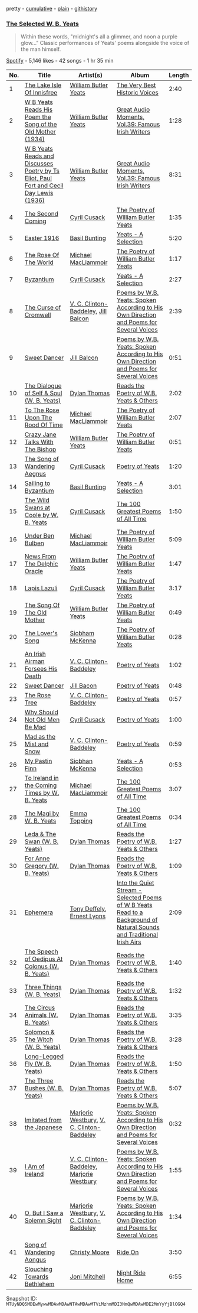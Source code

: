 pretty - [cumulative](/playlists/cumulative/37i9dQZF1DWZFQPyPt2dUz.md) - [plain](/playlists/plain/37i9dQZF1DWZFQPyPt2dUz) - [githistory](https://github.githistory.xyz/mackorone/spotify-playlist-archive/blob/main/playlists/plain/37i9dQZF1DWZFQPyPt2dUz)

### [The Selected W\. B\. Yeats](https://open.spotify.com/playlist/37i9dQZF1DWZFQPyPt2dUz)

> Within these words, "midnight's all a glimmer, and noon a purple glow..." Classic performances of Yeats' poems alongside the voice of the man himself.

[Spotify](https://open.spotify.com/user/spotify) - 5,146 likes - 42 songs - 1 hr 35 min

| No. | Title | Artist(s) | Album | Length |
|---|---|---|---|---|
| 1 | [The Lake Isle Of Innisfree](https://open.spotify.com/track/7JMN41fkjZwAwSl79BDBzR) | [William Butler Yeats](https://open.spotify.com/artist/6z99YIGDMuMBXrhiEjd5vQ) | [The Very Best Historic Voices](https://open.spotify.com/album/7cmdYngBaNcgzi2QW3ShoM) | 2:40 |
| 2 | [W B Yeats Reads His Poem the Song of the Old Mother \(1934\)](https://open.spotify.com/track/620YSoyrcf7xrn0ugyW5X8) | [William Butler Yeats](https://open.spotify.com/artist/6z99YIGDMuMBXrhiEjd5vQ) | [Great Audio Moments, Vol.39: Famous Irish Writers](https://open.spotify.com/album/5ZmKSlzHr5Qv81zosaAUtp) | 1:28 |
| 3 | [W B Yeats Reads and Discusses Poetry by Ts Eliot, Paul Fort and Cecil Day Lewis \(1936\)](https://open.spotify.com/track/3gxNyxTNDn7kEAwH8oXIjX) | [William Butler Yeats](https://open.spotify.com/artist/6z99YIGDMuMBXrhiEjd5vQ) | [Great Audio Moments, Vol.39: Famous Irish Writers](https://open.spotify.com/album/5ZmKSlzHr5Qv81zosaAUtp) | 8:31 |
| 4 | [The Second Coming](https://open.spotify.com/track/6dJMTyt9R7tV45eowLT7Tk) | [Cyril Cusack](https://open.spotify.com/artist/6liay9K2xBsfUEUQYKbwWD) | [The Poetry of William Butler Yeats](https://open.spotify.com/album/3QiILNDD7KlOPpf0mDyrT0) | 1:35 |
| 5 | [Easter 1916](https://open.spotify.com/track/4RTVEUrOSl4ybKejVsN9vy) | [Basil Bunting](https://open.spotify.com/artist/4OqwWOlX73PMVdCN9KsZ4g) | [Yeats \- A Selection](https://open.spotify.com/album/53xm4WVZQsNE6VryQbp3lP) | 5:20 |
| 6 | [The Rose Of The World](https://open.spotify.com/track/6AaRBFKrCqNOdXJtcxHtmc) | [Michael MacLiammoir](https://open.spotify.com/artist/6pSUxFRYyrvtvEqw4T1jub) | [The Poetry of William Butler Yeats](https://open.spotify.com/album/3QiILNDD7KlOPpf0mDyrT0) | 1:17 |
| 7 | [Byzantium](https://open.spotify.com/track/3j1lyPGH6Yi4Mk10rLvKWd) | [Cyril Cusack](https://open.spotify.com/artist/6liay9K2xBsfUEUQYKbwWD) | [Yeats \- A Selection](https://open.spotify.com/album/53xm4WVZQsNE6VryQbp3lP) | 2:27 |
| 8 | [The Curse of Cromwell](https://open.spotify.com/track/3jh1xg84G04hwmNv4dw83b) | [V\. C\. Clinton\-Baddeley](https://open.spotify.com/artist/7CpH6I1FnPQKFG9P1paNGH), [Jill Balcon](https://open.spotify.com/artist/0ENLBRzm2RkHvV6Xoh5FBt) | [Poems by W.B\. Yeats: Spoken According to His Own Direction and Poems for Several Voices](https://open.spotify.com/album/68n0CThkUGUm6WZuGIY2Ji) | 2:39 |
| 9 | [Sweet Dancer](https://open.spotify.com/track/4uLrTarcBbolGtBmYTEfzY) | [Jill Balcon](https://open.spotify.com/artist/0ENLBRzm2RkHvV6Xoh5FBt) | [Poems by W.B\. Yeats: Spoken According to His Own Direction and Poems for Several Voices](https://open.spotify.com/album/68n0CThkUGUm6WZuGIY2Ji) | 0:51 |
| 10 | [The Dialogue of Self & Soul \(W\. B\. Yeats\)](https://open.spotify.com/track/2Zeoi4fgUlv8Thywes2nGR) | [Dylan Thomas](https://open.spotify.com/artist/33PtzSjT25Ve4MwKu3xNff) | [Reads the Poetry of W.B\. Yeats & Others](https://open.spotify.com/album/4XHhzqodaCczEPdwurGmgJ) | 2:02 |
| 11 | [To The Rose Upon The Rood Of Time](https://open.spotify.com/track/6ogq4dWcAhHttGXxI4QXWJ) | [Michael MacLiammoir](https://open.spotify.com/artist/6pSUxFRYyrvtvEqw4T1jub) | [The Poetry of William Butler Yeats](https://open.spotify.com/album/3QiILNDD7KlOPpf0mDyrT0) | 2:07 |
| 12 | [Crazy Jane Talks With The Bishop](https://open.spotify.com/track/4OtAwswi3IT8qHiuJRv9j6) | [William Butler Yeats](https://open.spotify.com/artist/6z99YIGDMuMBXrhiEjd5vQ) | [The Poetry of William Butler Yeats](https://open.spotify.com/album/3QiILNDD7KlOPpf0mDyrT0) | 0:51 |
| 13 | [The Song of Wandering Aegnus](https://open.spotify.com/track/55Z1xRqMX1MPY8jYNOaUsF) | [Cyril Cusack](https://open.spotify.com/artist/6liay9K2xBsfUEUQYKbwWD) | [Poetry of Yeats](https://open.spotify.com/album/6NvFEpLo0Y4aee498aPulC) | 1:20 |
| 14 | [Sailing to Byzantium](https://open.spotify.com/track/4gAIhqwrrwa7XNrGBoi8IW) | [Basil Bunting](https://open.spotify.com/artist/4OqwWOlX73PMVdCN9KsZ4g) | [Yeats \- A Selection](https://open.spotify.com/album/53xm4WVZQsNE6VryQbp3lP) | 3:01 |
| 15 | [The Wild Swans at Coole by W\. B\. Yeats](https://open.spotify.com/track/2JWDQew8LcBPcF46T8eLe4) | [Cyril Cusack](https://open.spotify.com/artist/6liay9K2xBsfUEUQYKbwWD) | [The 100 Greatest Poems of All Time](https://open.spotify.com/album/54sLcwkY8KjNPm9ZrtoPVT) | 1:50 |
| 16 | [Under Ben Bulben](https://open.spotify.com/track/3OJBmJl4CzfCSlMdXBK6Jg) | [Michael MacLiammoir](https://open.spotify.com/artist/6pSUxFRYyrvtvEqw4T1jub) | [The Poetry of William Butler Yeats](https://open.spotify.com/album/3QiILNDD7KlOPpf0mDyrT0) | 5:09 |
| 17 | [News From The Delphic Oracle](https://open.spotify.com/track/7KwS0ka02Dc9wipV4PTMI2) | [William Butler Yeats](https://open.spotify.com/artist/6z99YIGDMuMBXrhiEjd5vQ) | [The Poetry of William Butler Yeats](https://open.spotify.com/album/3QiILNDD7KlOPpf0mDyrT0) | 1:47 |
| 18 | [Lapis Lazuli](https://open.spotify.com/track/5b8BH9EIr2Kviugp5cGQGP) | [Cyril Cusack](https://open.spotify.com/artist/6liay9K2xBsfUEUQYKbwWD) | [The Poetry of William Butler Yeats](https://open.spotify.com/album/3QiILNDD7KlOPpf0mDyrT0) | 3:17 |
| 19 | [The Song Of The Old Mother](https://open.spotify.com/track/3w7xb3hKqIICyn7n98p91c) | [William Butler Yeats](https://open.spotify.com/artist/6z99YIGDMuMBXrhiEjd5vQ) | [The Poetry of William Butler Yeats](https://open.spotify.com/album/3QiILNDD7KlOPpf0mDyrT0) | 0:49 |
| 20 | [The Lover's Song](https://open.spotify.com/track/42mKiQolTh3ictNUco8zIV) | [Siobham McKenna](https://open.spotify.com/artist/425o5YUqp0W0SDupyblakJ) | [The Poetry of William Butler Yeats](https://open.spotify.com/album/3QiILNDD7KlOPpf0mDyrT0) | 0:28 |
| 21 | [An Irish Airman Forsees His Death](https://open.spotify.com/track/7C2u1vTLpcyailEzSPaueM) | [V\. C\. Clinton\-Baddeley](https://open.spotify.com/artist/7CpH6I1FnPQKFG9P1paNGH) | [Poetry of Yeats](https://open.spotify.com/album/6NvFEpLo0Y4aee498aPulC) | 1:02 |
| 22 | [Sweet Dancer](https://open.spotify.com/track/6KnOQlu1BgCPmF96NLwzVp) | [Jill Bacon](https://open.spotify.com/artist/0lWmVap7tUk0XwaggvKbtw) | [Poetry of Yeats](https://open.spotify.com/album/6NvFEpLo0Y4aee498aPulC) | 0:48 |
| 23 | [The Rose Tree](https://open.spotify.com/track/6lp6sOE5C2wkM2Rnj8RAnP) | [V\. C\. Clinton\-Baddeley](https://open.spotify.com/artist/7CpH6I1FnPQKFG9P1paNGH) | [Poetry of Yeats](https://open.spotify.com/album/6NvFEpLo0Y4aee498aPulC) | 0:57 |
| 24 | [Why Should Not Old Men Be Mad](https://open.spotify.com/track/6XkcEWrK2SqqmT3uqWDwEI) | [Cyril Cusack](https://open.spotify.com/artist/6liay9K2xBsfUEUQYKbwWD) | [Poetry of Yeats](https://open.spotify.com/album/6NvFEpLo0Y4aee498aPulC) | 1:00 |
| 25 | [Mad as the Mist and Snow](https://open.spotify.com/track/28FpL8d5fikRKq9ferFG0X) | [V\. C\. Clinton\-Baddeley](https://open.spotify.com/artist/7CpH6I1FnPQKFG9P1paNGH) | [Poetry of Yeats](https://open.spotify.com/album/6NvFEpLo0Y4aee498aPulC) | 0:59 |
| 26 | [My Pastin Finn](https://open.spotify.com/track/5u9QTiTa3qFkV9cd93Sp93) | [Siobhan McKenna](https://open.spotify.com/artist/7yZVzjpziXqnNokrY4SM6A) | [Yeats \- A Selection](https://open.spotify.com/album/53xm4WVZQsNE6VryQbp3lP) | 0:53 |
| 27 | [To Ireland in the Coming Times by W\. B\. Yeats](https://open.spotify.com/track/1PRop5EnAJ8uk5bok8GtJ4) | [Michael MacLiammoir](https://open.spotify.com/artist/6pSUxFRYyrvtvEqw4T1jub) | [The 100 Greatest Poems of All Time](https://open.spotify.com/album/54sLcwkY8KjNPm9ZrtoPVT) | 3:07 |
| 28 | [The Magi by W\. B\. Yeats](https://open.spotify.com/track/5HGJ7RfbfZb6059xi1MKKW) | [Emma Topping](https://open.spotify.com/artist/3s7FQVBFjzA2tABAaqPiYe) | [The 100 Greatest Poems of All Time](https://open.spotify.com/album/54sLcwkY8KjNPm9ZrtoPVT) | 0:34 |
| 29 | [Leda & The Swan \(W\. B\. Yeats\)](https://open.spotify.com/track/0nhvu6oMUbeYwG9gbnolbC) | [Dylan Thomas](https://open.spotify.com/artist/33PtzSjT25Ve4MwKu3xNff) | [Reads the Poetry of W.B\. Yeats & Others](https://open.spotify.com/album/4XHhzqodaCczEPdwurGmgJ) | 1:27 |
| 30 | [For Anne Gregory \(W\. B\. Yeats\)](https://open.spotify.com/track/2TfuAYDrhrvt4sOhdTpKDn) | [Dylan Thomas](https://open.spotify.com/artist/33PtzSjT25Ve4MwKu3xNff) | [Reads the Poetry of W.B\. Yeats & Others](https://open.spotify.com/album/4XHhzqodaCczEPdwurGmgJ) | 1:09 |
| 31 | [Ephemera](https://open.spotify.com/track/6awxsPr3UJC1ge2gvU6DWV) | [Tony Deffely](https://open.spotify.com/artist/71xYzpoJAvXRq6RWva4jJd), [Ernest Lyons](https://open.spotify.com/artist/5Q7ceytKJZpWeyUkbjAOZn) | [Into the Quiet Stream \- Selected Poems of W B Yeats Read to a Background of Natural Sounds and Traditional Irish Airs](https://open.spotify.com/album/57n955Gc2lx3NB9U4WDBGF) | 2:09 |
| 32 | [The Speech of Oedipus At Colonus \(W\. B\. Yeats\)](https://open.spotify.com/track/6KiKW5uUfHZKIIgNorzAgC) | [Dylan Thomas](https://open.spotify.com/artist/33PtzSjT25Ve4MwKu3xNff) | [Reads the Poetry of W.B\. Yeats & Others](https://open.spotify.com/album/4XHhzqodaCczEPdwurGmgJ) | 1:40 |
| 33 | [Three Things \(W\. B\. Yeats\)](https://open.spotify.com/track/4WA3ySMTg3q58LIGV9yOL6) | [Dylan Thomas](https://open.spotify.com/artist/33PtzSjT25Ve4MwKu3xNff) | [Reads the Poetry of W.B\. Yeats & Others](https://open.spotify.com/album/4XHhzqodaCczEPdwurGmgJ) | 1:32 |
| 34 | [The Circus Animals \(W\. B\. Yeats\)](https://open.spotify.com/track/6iVtHeYMwrZtl5eqvgBYl2) | [Dylan Thomas](https://open.spotify.com/artist/33PtzSjT25Ve4MwKu3xNff) | [Reads the Poetry of W.B\. Yeats & Others](https://open.spotify.com/album/4XHhzqodaCczEPdwurGmgJ) | 3:35 |
| 35 | [Solomon & The Witch \(W\. B\. Yeats\)](https://open.spotify.com/track/268FgXz4rd958JkyOfNryR) | [Dylan Thomas](https://open.spotify.com/artist/33PtzSjT25Ve4MwKu3xNff) | [Reads the Poetry of W.B\. Yeats & Others](https://open.spotify.com/album/4XHhzqodaCczEPdwurGmgJ) | 3:28 |
| 36 | [Long\-Legged Fly \(W\. B\. Yeats\)](https://open.spotify.com/track/69IEThoBzeGn6NgVtP3ccl) | [Dylan Thomas](https://open.spotify.com/artist/33PtzSjT25Ve4MwKu3xNff) | [Reads the Poetry of W.B\. Yeats & Others](https://open.spotify.com/album/4XHhzqodaCczEPdwurGmgJ) | 1:50 |
| 37 | [The Three Bushes \(W\. B\. Yeats\)](https://open.spotify.com/track/1aWmQeOAEGENyKEswrbhno) | [Dylan Thomas](https://open.spotify.com/artist/33PtzSjT25Ve4MwKu3xNff) | [Reads the Poetry of W.B\. Yeats & Others](https://open.spotify.com/album/4XHhzqodaCczEPdwurGmgJ) | 5:07 |
| 38 | [Imitated from the Japanese](https://open.spotify.com/track/7r7s15JM3CFEmCejnCxQ2H) | [Marjorie Westbury](https://open.spotify.com/artist/6tNK7jqS74XdYF39tQMAsX), [V\. C\. Clinton\-Baddeley](https://open.spotify.com/artist/7CpH6I1FnPQKFG9P1paNGH) | [Poems by W.B\. Yeats: Spoken According to His Own Direction and Poems for Several Voices](https://open.spotify.com/album/68n0CThkUGUm6WZuGIY2Ji) | 0:32 |
| 39 | [I Am of Ireland](https://open.spotify.com/track/6X8RwipLCYIsqJe58uVVyY) | [V\. C\. Clinton\-Baddeley](https://open.spotify.com/artist/7CpH6I1FnPQKFG9P1paNGH), [Marjorie Westbury](https://open.spotify.com/artist/6tNK7jqS74XdYF39tQMAsX) | [Poems by W.B\. Yeats: Spoken According to His Own Direction and Poems for Several Voices](https://open.spotify.com/album/68n0CThkUGUm6WZuGIY2Ji) | 1:55 |
| 40 | [O, But I Saw a Solemn Sight](https://open.spotify.com/track/5URT4ysLCX7ncnm2x6it1w) | [Marjorie Westbury](https://open.spotify.com/artist/6tNK7jqS74XdYF39tQMAsX), [V\. C\. Clinton\-Baddeley](https://open.spotify.com/artist/7CpH6I1FnPQKFG9P1paNGH) | [Poems by W.B\. Yeats: Spoken According to His Own Direction and Poems for Several Voices](https://open.spotify.com/album/68n0CThkUGUm6WZuGIY2Ji) | 1:34 |
| 41 | [Song of Wandering Aongus](https://open.spotify.com/track/3yFnKXEIXS40vvn2zrohzH) | [Christy Moore](https://open.spotify.com/artist/3Ebn7mKYzD0L3DaUB1gNJZ) | [Ride On](https://open.spotify.com/album/5Zah4fLbDN48as0KGmywh1) | 3:50 |
| 42 | [Slouching Towards Bethlehem](https://open.spotify.com/track/41tfVmKbftkZzKoEz3uiEc) | [Joni Mitchell](https://open.spotify.com/artist/5hW4L92KnC6dX9t7tYM4Ve) | [Night Ride Home](https://open.spotify.com/album/37C1LyfEOiw9IbUhjor4i3) | 6:55 |

Snapshot ID: `MTUyNDQ5MDEwMywwMDAwMDAwNTAwMDAwMTViMzhmMDI3NmQwMDAwMDE2MmYyYjBlOGQ4`